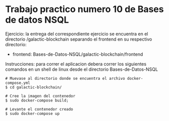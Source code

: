 # Trabajo practico numero 10 de Bases de datos NSQL

Ejercicio: la entrega del correspondiente ejercicio se encuentra en el directorio /galactic-blockchain
separando el frontend en su respectivo directorio:

* frontend: Bases-de-Datos-NSQL/galactic-blockchain/frontend

Instrucciones: para correr el aplicacion debera correr los siguientes comandos en un shell de linux desde el directorio Bases-de-Datos-NSQL
    
    # Muevase al directorio donde se encuentra el archivo docker-compose.yml
    $ cd galactic-blockchain/

    # Cree la imagen del contenedor
    $ sudo docker-compose build;

    # Levante el contenedor creado
    $ sudo docker-compose up
